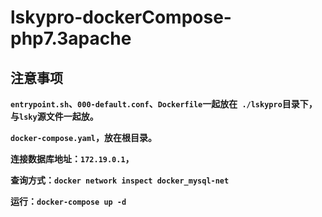 # lskypro-dockerCompose-php7.3apache

## 注意事项

**`entrypoint.sh`、`000-default.conf`、`Dockerfile`一起放在` ./lskypro`目录下，与`lsky`源文件一起放。**

**`docker-compose.yaml`，放在根目录。**

**连接数据库地址：`172.19.0.1`，**

**查询方式：`docker network inspect docker_mysql-net`**

**运行：`docker-compose up -d`**

